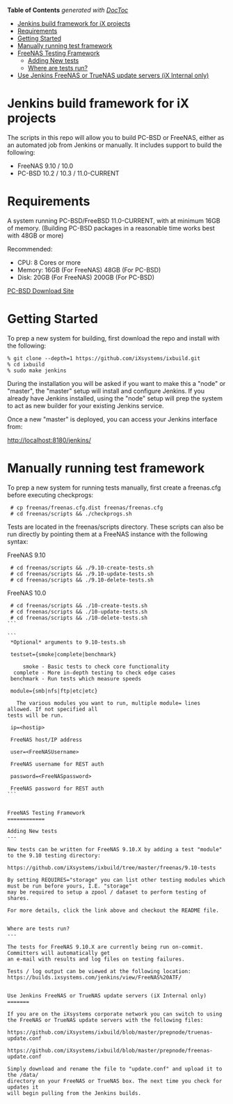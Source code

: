<!-- START doctoc generated TOC please keep comment here to allow auto update -->
<!-- DON'T EDIT THIS SECTION, INSTEAD RE-RUN doctoc TO UPDATE -->
**Table of Contents**  *generated with [DocToc](https://github.com/thlorenz/doctoc)*

- [Jenkins build framework for iX projects](#jenkins-build-framework-for-ix-projects)
- [Requirements](#requirements)
- [Getting Started](#getting-started)
- [Manually running test framework](#manually-running-test-framework)
- [FreeNAS Testing Framework](#freenas-testing-framework)
  - [Adding New tests](#adding-new-tests)
  - [Where are tests run?](#where-are-tests-run)
- [Use Jenkins FreeNAS or TrueNAS update servers (iX Internal only)](#use-jenkins-freenas-or-truenas-update-servers-ix-internal-only)

<!-- END doctoc generated TOC please keep comment here to allow auto update -->

Jenkins build framework for iX projects
===========

The scripts in this repo will allow you to build PC-BSD or FreeNAS, either
as an automated job from Jenkins or manually. It includes support to build
the following:

 * FreeNAS 9.10 / 10.0
 * PC-BSD 10.2 / 10.3 / 11.0-CURRENT


Requirements
============

A system running PC-BSD/FreeBSD 11.0-CURRENT, with at minimum 16GB of memory.
(Building PC-BSD packages in a reasonable time works best with 48GB or more)

Recommended:
* CPU: 8 Cores or more
* Memory: 16GB (For FreeNAS) 48GB (For PC-BSD)
* Disk: 20GB (For FreeNAS) 200GB (For PC-BSD)

[PC-BSD Download Site](http://download.pcbsd.org/iso/)


Getting Started
============

To prep a new system for building, first download the repo and install with
the following:

```
% git clone --depth=1 https://github.com/iXsystems/ixbuild.git
% cd ixbuild
% sudo make jenkins
```

During the installation you will be asked if you want to make this a "node" or "master",
the "master" setup will install and configure Jenkins. If you already have Jenkins
installed, using the "node" setup will prep the system to act as new builder for
your existing Jenkins service.

Once a new "master" is deployed, you can access your Jenkins interface from:

[http://localhost:8180/jenkins/](http://localhost:8180/jenkins/)


Manually running test framework
=======

To prep a new system for running tests manually, first create a freenas.cfg 
before executing checkprogs:

```
 # cp freenas/freenas.cfg.dist freenas/freenas.cfg
 # cd freenas/scripts && ./checkprogs.sh
```

Tests are located in the freenas/scripts directory.  These scripts can also be run 
directly by pointing them at a FreeNAS instance with the following syntax:

FreeNAS 9.10

```
 # cd freenas/scripts && ./9.10-create-tests.sh
 # cd freenas/scripts && ./9.10-update-tests.sh
 # cd freenas/scripts && ./9.10-delete-tests.sh
````

FreeNAS 10.0

````
 # cd freenas/scripts && ./10-create-tests.sh
 # cd freenas/scripts && ./10-update-tests.sh
 # cd freenas/scripts && ./10-delete-tests.sh
```

```
 *Optional* arguments to 9.10-tests.sh

 testset={smoke|complete|benchmark}

     smoke - Basic tests to check core functionality
  complete - More in-depth testing to check edge cases
 benchmark - Run tests which measure speeds

 module={smb|nfs|ftp|etc|etc}

   The various modules you want to run, multiple module= lines allowed. If not specified all
tests will be run.

 ip=<hostip>

 FreeNAS host/IP address

 user=<FreeNASUsername>

 FreeNAS username for REST auth

 password=<FreeNASpassword>

 FreeNAS password for REST auth
```


FreeNAS Testing Framework
============

Adding New tests
---

New tests can be written for FreeNAS 9.10.X by adding a test "module" to the 9.10 testing directory:

https://github.com/iXsystems/ixbuild/tree/master/freenas/9.10-tests

By setting REQUIRES="storage" you can list other testing modules which must be run before yours, I.E. "storage"
may be required to setup a zpool / dataset to perform testing of shares.

For more details, click the link above and checkout the README file.


Where are tests run?
---

The tests for FreeNAS 9.10.X are currently being run on-commit. Committers will automatically get
an e-mail with results and log files on testing failures.

Tests / log output can be viewed at the following location:
https://builds.ixsystems.com/jenkins/view/FreeNAS%20ATF/


Use Jenkins FreeNAS or TrueNAS update servers (iX Internal only)
=======

If you are on the iXsystems corporate network you can switch to using
the FreeNAS or TrueNAS update servers with the following files:

https://github.com/iXsystems/ixbuild/blob/master/prepnode/truenas-update.conf

https://github.com/iXsystems/ixbuild/blob/master/prepnode/freenas-update.conf

Simply download and rename the file to "update.conf" and upload it to the /data/
directory on your FreeNAS or TrueNAS box. The next time you check for updates it
will begin pulling from the Jenkins builds. 
